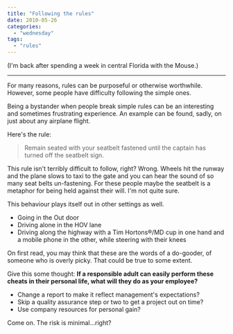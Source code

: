 ```yaml
---
title: "Following the rules"
date: 2010-05-26
categories: 
  - "wednesday"
tags: 
  - "rules"
---
```


(I'm back after spending a week in central Florida with the Mouse.)

* * *

For many reasons, rules can be purposeful or otherwise worthwhile. However, some people have difficulty following the simple ones.

Being a bystander when people break simple rules can be an interesting and sometimes frustrating experience. An example can be found, sadly, on just about any airplane flight.

Here's the rule:

> Remain seated with your seatbelt fastened until the captain has turned off the seatbelt sign.

This rule isn't terribly difficult to follow, right? Wrong. Wheels hit the runway and the plane slows to taxi to the gate and you can hear the sound of so many seat belts un-fastening. For these people maybe the seatbelt is a metaphor for being held against their will. I'm not quite sure.

This behaviour plays itself out in other settings as well.

- Going in the Out door
- Driving alone in the HOV lane
- Driving along the highway with a Tim Hortons®/MD cup in one hand and a mobile phone in the other, while steering with their knees

On first read, you may think that these are the words of a do-gooder, of someone who is overly picky. That could be true to some extent.

Give this some thought: **If a responsible adult can easily perform these cheats in their personal life, what will they do as your employee?**

- Change a report to make it reflect management's expectations?
- Skip a quality assurance step or two to get a project out on time?
- Use company resources for personal gain?

Come on. The risk is minimal...right?
